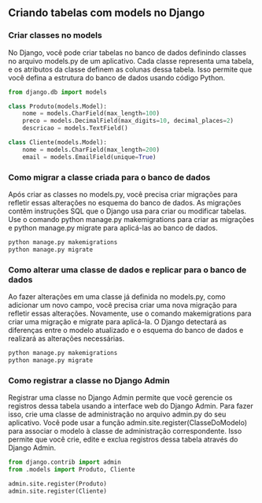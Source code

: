 ## Criando tabelas com models no Django

### Criar classes no models

No Django, você pode criar tabelas no banco de dados definindo classes no arquivo models.py de um aplicativo. Cada classe representa uma tabela, e os atributos da classe definem as colunas dessa tabela. Isso permite que você defina a estrutura do banco de dados usando código Python.

~~~py
from django.db import models

class Produto(models.Model):
    nome = models.CharField(max_length=100)
    preco = models.DecimalField(max_digits=10, decimal_places=2)
    descricao = models.TextField()

class Cliente(models.Model):
    nome = models.CharField(max_length=200)
    email = models.EmailField(unique=True)
~~~

### Como migrar a classe criada para o banco de dados

Após criar as classes no models.py, você precisa criar migrações para refletir essas alterações no esquema do banco de dados. As migrações contêm instruções SQL que o Django usa para criar ou modificar tabelas. Use o comando python manage.py makemigrations para criar as migrações e python manage.py migrate para aplicá-las ao banco de dados.

~~~bash
python manage.py makemigrations
python manage.py migrate
~~~

### Como alterar uma classe de dados e replicar para o banco de dados

Ao fazer alterações em uma classe já definida no models.py, como adicionar um novo campo, você precisa criar uma nova migração para refletir essas alterações. Novamente, use o comando makemigrations para criar uma migração e migrate para aplicá-la. O Django detectará as diferenças entre o modelo atualizado e o esquema do banco de dados e realizará as alterações necessárias.

~~~bash
python manage.py makemigrations
python manage.py migrate
~~~

### Como registrar a classe no Django Admin

Registrar uma classe no Django Admin permite que você gerencie os registros dessa tabela usando a interface web do Django Admin. Para fazer isso, crie uma classe de administração no arquivo admin.py do seu aplicativo. Você pode usar a função admin.site.register(ClasseDoModelo) para associar o modelo à classe de administração correspondente. Isso permite que você crie, edite e exclua registros dessa tabela através do Django Admin.

~~~py
from django.contrib import admin
from .models import Produto, Cliente

admin.site.register(Produto)
admin.site.register(Cliente)
~~~
